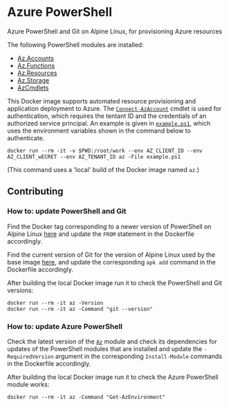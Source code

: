 # Azure PowerShell

Azure PowerShell and Git on Alpine Linux, for provisioning Azure resources

The following PowerShell modules are installed:

- [Az.Accounts](https://www.powershellgallery.com/packages/Az.Accounts)
- [Az.Functions](https://www.powershellgallery.com/packages/Az.Functions)
- [Az.Resources](https://www.powershellgallery.com/packages/Az.Resources)
- [Az.Storage](https://www.powershellgallery.com/packages/Az.Storage)
- [AzCmdlets](AzCmdlets.psm1)

This Docker image supports automated resource provisioning and application 
deployment to Azure. The [`Connect-AzAccount`][credentials] cmdlet is 
used for authentication, which requires the tentant ID and the credentials of 
an authorized service principal. An example is given in [`example.ps1`](example.ps1), 
which uses the environment variables shown in the command below to authenticate.

```
docker run --rm -it -v $PWD:/root/work --env AZ_CLIENT_ID --env AZ_CLIENT_wECRET --env AZ_TENANT_ID az -File example.ps1
```

(This command uses a 'local' build of the Docker image named `az`.)

[credentials]: https://docs.microsoft.com/en-us/powershell/module/az.accounts/Connect-AzAccount

## Contributing

### How to: update PowerShell and Git

Find the Docker tag corresponding to a newer version of PowerShell on Alpine 
Linux [here](https://hub.docker.com/_/microsoft-powershell) and update the 
`FROM` statement in the Dockerfile accordingly.

Find the current version of Git for the version of Alpine Linux used by the 
base image [here](https://pkgs.alpinelinux.org/packages), and update the 
corresponding `apk add` command in the Dockerfile accordingly.

After building the local Docker image run it to check the PowerShell and Git 
versions:

```
docker run --rm -it az -Version
docker run --rm -it az -Command "git --version"
```

### How to: update Azure PowerShell

Check the latest version of the [`Az`](https://www.powershellgallery.com/packages/Az) 
module and check its dependencies for updates of the PowerShell modules that 
are installed and update the `-RequiredVersion` argument in the corresponding 
`Install-Module` commands in the Dockerfile accordingly.

After building the local Docker image run it to check the Azure PowerShell 
module works:

```
docker run --rm -it az -Command "Get-AzEnvironment"
```
